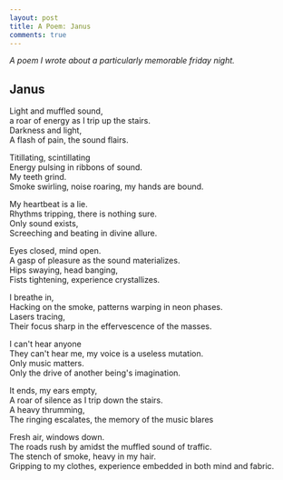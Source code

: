```yaml
---
layout: post
title: A Poem: Janus
comments: true
---
```


*A poem I wrote about a particularly memorable friday night.*

## Janus

Light and muffled sound,  
a roar of energy as I trip up the stairs.  
Darkness and light,  
A flash of pain, the sound flairs.  

Titillating, scintillating  
Energy pulsing in ribbons of sound.  
My teeth grind.  
Smoke swirling, noise roaring, my hands are bound.  

My heartbeat is a lie.  
Rhythms tripping, there is nothing sure.  
Only sound exists,  
Screeching and beating in divine allure.  

Eyes closed, mind open.  
A gasp of pleasure as the sound materializes.  
Hips swaying, head banging,  
Fists tightening, experience crystallizes.  

I breathe in,  
Hacking on the smoke, patterns warping in neon phases.  
Lasers tracing,  
Their focus sharp in the effervescence of the masses.  

I can't hear anyone  
They can't hear me, my voice is a useless mutation.  
Only music matters.  
Only the drive of another being's imagination.  

It ends, my ears empty,  
A roar of silence as I trip down the stairs.  
A heavy thrumming,  
The ringing escalates, the memory of the music blares  

Fresh air, windows down.  
The roads rush by amidst the muffled sound of traffic.  
The stench of smoke, heavy in my hair.  
Gripping to my clothes, experience embedded in both mind and fabric.  

